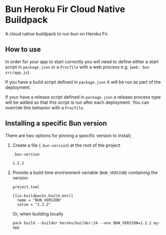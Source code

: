 # Bun Heroku Fir Cloud Native Buildpack

A cloud native buildpack to run bun on Heroku Fir.

## How to use

In order for your app to start correctly you will need to define either a start
script in `package.json` or a `Procfile` with a web process
e.g. (`web: bun src/app.js`).

If you have a build script defined in `package.json` it will be run as part of
the deployment.

If your have a release script defined in `package.json` a release process type
will be added so that this script is run after each deployment. You can override
this behavior with a `Procfile`.

## Installing a specific Bun version

There are two options for pinning a specific version to install;
1. Create a file (`.bun-version`) at the root of the project

    `.bun-version`
    ```
    1.2.2
    ```

2. Provide a build time environment variable (`BUN_VERSION`) containing the version

    `project.toml`
    ```
    [[io.buildpacks.build.env]]
      name = "BUN_VERSION"
      value = "1.2.2"
    ```

    Or, when building locally

    ```
    pack build --builder heroku/builder:24 --env BUN_VERSION=1.2.2 my-app
    ```
